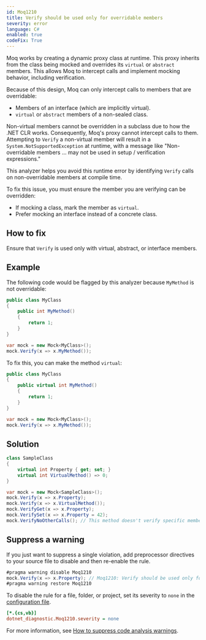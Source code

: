 ```yaml
---
id: Moq1210
title: Verify should be used only for overridable members
severity: error
language: C#
enabled: true
codeFix: True
---
```


Moq works by creating a dynamic proxy class at runtime. This proxy inherits from the class being mocked and overrides its `virtual` or `abstract` members. This allows Moq to intercept calls and implement mocking behavior, including verification.

Because of this design, Moq can only intercept calls to members that are overridable:
- Members of an interface (which are implicitly virtual).
- `virtual` or `abstract` members of a non-sealed class.

Non-virtual members cannot be overridden in a subclass due to how the .NET CLR works. Consequently, Moq's proxy cannot intercept calls to them. Attempting to `Verify` a non-virtual member will result in a `System.NotSupportedException` at runtime, with a message like "Non-overridable members ... may not be used in setup / verification expressions."

This analyzer helps you avoid this runtime error by identifying `Verify` calls on non-overridable members at compile time.

To fix this issue, you must ensure the member you are verifying can be overridden:
- If mocking a class, mark the member as `virtual`.
- Prefer mocking an interface instead of a concrete class.

## How to fix

Ensure that `Verify` is used only with virtual, abstract, or interface members.

## Example

The following code would be flagged by this analyzer because `MyMethod` is not
overridable:

```csharp
public class MyClass
{
    public int MyMethod()
    {
        return 1;
    }
}

var mock = new Mock<MyClass>();
mock.Verify(x => x.MyMethod());
```

To fix this, you can make the method `virtual`:

```csharp
public class MyClass
{
    public virtual int MyMethod()
    {
        return 1;
    }
}

var mock = new Mock<MyClass>();
mock.Verify(x => x.MyMethod());
```

## Solution

```csharp
class SampleClass
{
    virtual int Property { get; set; }
    virtual int VirtualMethod() => 0;
}

var mock = new Mock<SampleClass>();
mock.Verify(x => x.Property);
mock.Verify(x => x.VirtualMethod());
mock.VerifyGet(x => x.Property);
mock.VerifySet(x => x.Property = 42);
mock.VerifyNoOtherCalls(); // This method doesn't verify specific members, so it's always valid
```

## Suppress a warning

If you just want to suppress a single violation, add preprocessor directives to
your source file to disable and then re-enable the rule.

```csharp
#pragma warning disable Moq1210
mock.Verify(x => x.Property); // Moq1210: Verify should be used only for overridable members
#pragma warning restore Moq1210
```

To disable the rule for a file, folder, or project, set its severity to `none`
in the
[configuration file](https://learn.microsoft.com/en-us/dotnet/fundamentals/code-analysis/configuration-files).

```ini
[*.{cs,vb}]
dotnet_diagnostic.Moq1210.severity = none
```

For more information, see
[How to suppress code analysis warnings](https://learn.microsoft.com/en-us/dotnet/fundamentals/code-analysis/suppress-warnings).